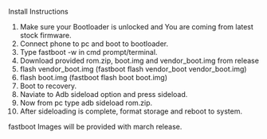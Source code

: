 Install Instructions

1. Make sure your Bootloader is unlocked and You are coming from latest stock firmware.
2. Connect phone to pc and boot to bootloader.
3. Type fastboot -w in cmd prompt/terminal.
4. Download provided rom.zip, boot.img and vendor_boot.img from release
5. flash vendor_boot.img (fastboot flash vendor_boot vendor_boot.img)
6. flash boot.img (fastboot flash boot boot.img)
7. Boot to recovery.
8. Naviate to Adb sideload option and press sideload.
9. Now from pc type adb sideload rom.zip.
10. After sideloading is complete, format storage and reboot to system.

fastboot Images will be provided with march release.
